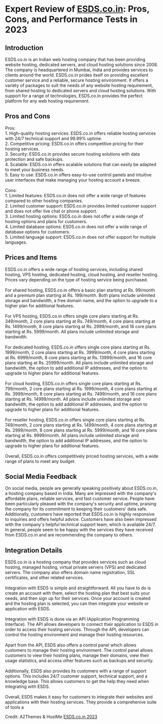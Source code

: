 <h1>Expert Review of <a href="https://a2themes.com/esdscoin-reviews">ESDS.co.in</a>: Pros, Cons, and Performance Tests in 2023</h1>
<h2>Introduction</h2>
ESDS.co.in is an Indian web hosting company that has been providing website hosting, dedicated servers, and cloud hosting solutions since 2008. The company is headquartered in Mumbai, India and provides services to clients around the world. ESDS.co.in prides itself on providing excellent customer service and a reliable, secure hosting environment. It offers a variety of packages to suit the needs of any website hosting requirement, from shared hosting to dedicated servers and cloud hosting solutions. With support for a range of technologies, ESDS.co.in provides the perfect platform for any web hosting requirement.
<h2>Pros and Cons</h2>
Pros: <br>1. High-quality hosting services: ESDS.co.in offers reliable hosting services with 24/7 technical support and 99.99% uptime.<br>2. Competitive pricing: ESDS.co.in offers competitive pricing for their hosting services.<br>3. Security: ESDS.co.in provides secure hosting solutions with data protection and safe backups.<br>4. Scalable: ESDS.co.in offers scalable solutions that can easily be adapted to meet your business needs.<br>5. Easy to use: ESDS.co.in offers easy-to-use control panels and intuitive user interfaces that make managing your hosting account a breeze.<br><br>Cons:<br>1. Limited features: ESDS.co.in does not offer a wide range of features compared to other hosting companies.<br>2. Limited customer support: ESDS.co.in provides limited customer support and does not offer live chat or phone support.<br>3. Limited hosting options: ESDS.co.in does not offer a wide range of hosting options and plans for customers.<br>4. Limited database options: ESDS.co.in does not offer a wide range of database options for customers.<br>5. Limited language support: ESDS.co.in does not offer support for multiple languages.
<h2>Prices and Items</h2>
ESDS.co.in offers a wide range of hosting services, including shared hosting, VPS hosting, dedicated hosting, cloud hosting, and reseller hosting. Prices vary depending on the type of hosting service being purchased. <br><br>For shared hosting, ESDS.co.in offers a basic plan starting at Rs. 99/month and a premium plan starting at Rs. 199/month. Both plans include unlimited storage and bandwidth, a free domain name, and the option to upgrade to a higher plan for additional features. <br><br>For VPS hosting, ESDS.co.in offers single core plans starting at Rs. 349/month, 2 core plans starting at Rs. 749/month, 4 core plans starting at Rs. 1499/month, 8 core plans starting at Rs. 2999/month, and 16 core plans starting at Rs. 5999/month. All plans include unlimited storage and bandwidth.<br><br>For dedicated hosting, ESDS.co.in offers single core plans starting at Rs. 1999/month, 2 core plans starting at Rs. 3999/month, 4 core plans starting at Rs. 6999/month, 8 core plans starting at Rs. 13999/month, and 16 core plans starting at Rs. 25999/month. All plans include unlimited storage and bandwidth, the option to add additional IP addresses, and the option to upgrade to higher plans for additional features. <br><br>For cloud hosting, ESDS.co.in offers single core plans starting at Rs. 799/month, 2 core plans starting at Rs. 1999/month, 4 core plans starting at Rs. 3999/month, 8 core plans starting at Rs. 7499/month, and 16 core plans starting at Rs. 14999/month. All plans include unlimited storage and bandwidth, the option to add additional IP addresses, and the option to upgrade to higher plans for additional features. <br><br>For reseller hosting, ESDS.co.in offers single core plans starting at Rs. 749/month, 2 core plans starting at Rs. 1499/month, 4 core plans starting at Rs. 2999/month, 8 core plans starting at Rs. 5999/month, and 16 core plans starting at Rs. 9999/month. All plans include unlimited storage and bandwidth, the option to add additional IP addresses, and the option to upgrade to higher plans for additional features. <br><br>Overall, ESDS.co.in offers competitively priced hosting services, with a wide range of plans to meet any budget.
<h2>Social Media Feedback</h2>
On social media, people are generally speaking positively about ESDS.co.in, a hosting company based in India. Many are impressed with the company's affordable plans, reliable services, and fast customer service. People have been particularly pleased with the company's security and uptime, praising the company for its commitment to keeping their customers' data safe. Additionally, customers have reported that ESDS.co.in is highly responsive to inquiries and offers helpful advice. Customers have also been impressed with the company's helpful technical support team, which is available 24/7. In general, people seem to be happy with the services they have received from ESDS.co.in and are recommending the company to others.
<h2>Integration Details</h2>
ESDS.co.in is a hosting company that provides services such as cloud hosting, managed hosting, virtual private servers (VPS) and dedicated servers. The company also offers domain name registration, SSL certificates, and other related services.<br><br>Integration with ESDS is simple and straightforward. All you have to do is create an account with them, select the hosting plan that best suits your needs, and then sign up for their services. Once your account is created and the hosting plan is selected, you can then integrate your website or application with ESDS.<br><br>Integration with ESDS is done via an API (Application Programming Interface). The API allows developers to connect their application to ESDS in order to access their hosting services. Through the API, developers can control the hosting environment and manage their hosting resources.<br><br>Apart from the API, ESDS also offers a control panel which allows customers to manage their hosting environment. The control panel allows customers to view their hosting plans, manage their domains, view their usage statistics, and access other features such as backups and security.<br><br>Additionally, ESDS also provides its customers with a range of support options. This includes 24/7 customer support, technical support, and a knowledge base. This allows customers to get the help they need when integrating with ESDS.<br><br>Overall, ESDS makes it easy for customers to integrate their websites and applications with their hosting services. They provide a comprehenive suite of tools a
<p>Credit: A2Themes & HostMe <a href="https://a2themes.com/esdscoin-reviews">ESDS.co.in 2023</a></p>